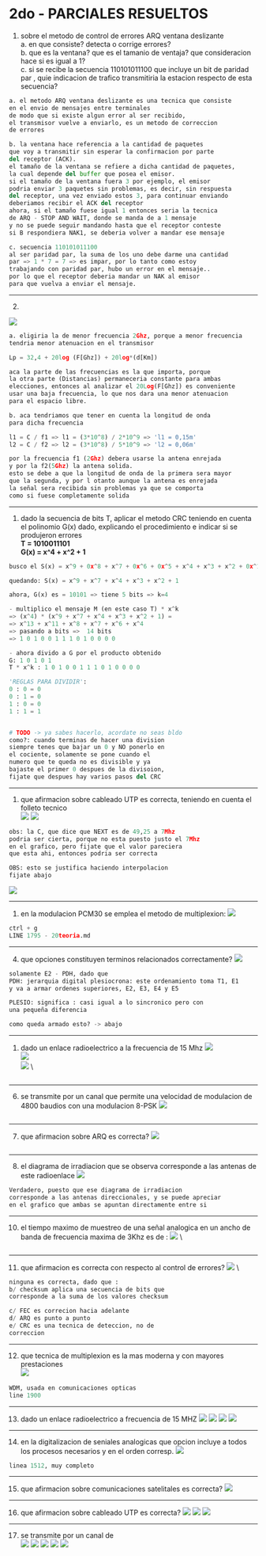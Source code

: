 # **2do - PARCIALES RESUELTOS**

1. sobre el metodo de control de errores ARQ ventana deslizante\
    a. en que consiste? detecta o corrige errores? \
    b. que es la ventana? que es el tamanio de ventaja? que consideracion hace si es igual a 1? \
    c. si se recibe la secuencia 110101011100 que incluye un bit de 
    paridad par , quie indicacion de trafico transmitiria la estacion
    respecto de esta secuencia? 
```python
a. el metodo ARQ ventana deslizante es una tecnica que consiste
en el envio de mensajes entre terminales
de modo que si existe algun error al ser recibido,
el transmisor vuelve a enviarlo, es un metodo de correccion
de errores

b. la ventana hace referencia a la cantidad de paquetes
que voy a transmitir sin esperar la confirmacion por parte
del receptor (ACK).
el tamaño de la ventana se refiere a dicha cantidad de paquetes,
la cual depende del buffer que posea el emisor.
si el tamaño de la ventana fuera 3 por ejemplo, el emisor
podria enviar 3 paquetes sin problemas, es decir, sin respuesta
del receptor, una vez enviado estos 3, para continuar enviando
deberiamos recibir el ACK del receptor
ahora, si el tamaño fuese igual 1 entonces seria la tecnica
de ARQ - STOP AND WAIT, donde se manda de a 1 mensaje 
y no se puede seguir mandando hasta que el receptor conteste
si B respondiera NAK1, se deberia volver a mandar ese mensaje

c. secuencia 110101011100 
al ser paridad par, la suma de los uno debe darme una cantidad 
par => 1 * 7 = 7 => es impar, por lo tanto como estoy
trabajando con paridad par, hubo un error en el mensaje..
por lo que el receptor deberia mandar un NAK al emisor 
para que vuelva a enviar el mensaje.

```

---
2. 
![](images/2021-11-06-11-42-06.png)
```python
a. eligiria la de menor frecuencia 2Ghz, porque a menor frecuencia
tendria menor atenuacion en el transmisor

Lp = 32,4 + 20log (F[Ghz]) + 20log*(d[Km])

aca la parte de las frecuencias es la que importa, porque 
la otra parte (Distancias) permaneceria constante para ambas
elecciones, entonces al analizar el 20Log(F[Ghz]) es conveniente
usar una baja frecuencia, lo que nos dara una menor atenuacion
para el espacio libre.

b. aca tendriamos que tener en cuenta la longitud de onda 
para dicha frecuencia

l1 = C / f1 => l1 = (3*10^8) / 2*10^9 => 'l1 = 0,15m'
l2 = C / f2 => l2 = (3*10^8) / 5*10^9 => 'l2 = 0,06m'

por la frecuencia f1 (2Ghz) debera usarse la antena enrejada
y por la f2(5Ghz) la antena solida.
esto se debe a que la longitud de onda de la primera sera mayor
que la segunda, y por l otanto aunque la antena es enrejada
la señal sera recibida sin problemas ya que se comporta
como si fuese completamente solida
```

---

1. dado la secuencia de bits T, aplicar el metodo CRC teniendo
en cuenta el polinomio G(x) dado, explicando el procedimiento
e indicar si se produjeron errores \
**T = 1010011101 \
G(x) = x^4 + x^2 + 1**
```python
busco el S(x) = x^9 + 0x^8 + x^7 + 0x^6 + 0x^5 + x^4 + x^3 + x^2 + 0x^1 + 1x^0

quedando: S(x) = x^9 + x^7 + x^4 + x^3 + x^2 + 1

ahora, G(x) es = 10101 => tiene 5 bits => k=4

- multiplico el mensaje M (en este caso T) * x^k
=> (x^4) * (x^9 + x^7 + x^4 + x^3 + x^2 + 1) =
=> x^13 + x^11 + x^8 + x^7 + x^6 + x^4
=> pasando a bits =>  14 bits
=> 1 0 1 0 0 1 1 1 0 1 0 0 0 0

- ahora divido a G por el producto obtenido
G: 1 0 1 0 1
T * x^k : 1 0 1 0 0 1 1 1 0 1 0 0 0 0

'REGLAS PARA DIVIDIR':
0 : 0 = 0
0 : 1 = 0
1 : 0 = 0
1 : 1 = 1


# TODO -> ya sabes hacerlo, acordate no seas bldo
como?: cuando terminas de hacer una division
siempre tenes que bajar un 0 y NO ponerlo en 
el cociente, solamente se pone cuando el 
numero que te queda no es divisible y ya 
bajaste el primer 0 despues de la divisoion,
fijate que despues hay varios pasos del CRC
```

---
1. que afirmacion sobre cableado UTP es correcta, teniendo en 
cuenta el folleto tecnico \
![](images/2021-11-07-11-23-09.png)
![](images/2021-11-07-11-24-17.png)
```python
obs: la C, que dice que NEXT es de 49,25 a 7Mhz
podria ser cierta, porque no esta puesto justo el 7Mhz
en el grafico, pero fijate que el valor pareciera
que esta ahi, entonces podria ser correcta

OBS: esto se justifica haciendo interpolacion
fijate abajo
```
![](images/2021-11-21-16-28-12.png)

---
1. en la modulacion PCM30 se emplea el metodo de 
multiplexion:
![](images/2021-11-07-11-26-13.png)
```python
ctrl + g
LINE 1795 - 20teoria.md 
```

---
4. que opciones constituyen terminos relacionados 
correctamente?
![](images/2021-11-21-15-52-21.png)
```python
solamente E2 - PDH, dado que
PDH: jerarquia digital plesiocrona: este ordenamiento toma T1, E1
y va a armar ordenes superiores, E2, E3, E4 y E5

PLESIO: significa : casi igual a lo sincronico pero con 
una pequeña diferencia

como queda armado esto? -> abajo

```

---
1. dado un enlace radioelectrico a la frecuencia de 
15 Mhz
![](images/2021-11-08-10-31-33.png) \
![](images/2021-11-08-10-31-55.png) \
![](images/2021-11-08-10-32-01.png) \
```python


```

---
6. se transmite por un canal que permite una 
velocidad de modulacion de 4800 baudios con una 
modulacion 8-PSK
![](images/2021-11-08-10-32-38.png)
```python


```

---
7. que afirmacion sobre ARQ es correcta?
![](images/2021-11-08-10-32-55.png)
```python


```

---
8. el diagrama de irradiacion que se observa
corresponde a las antenas de este radioenlace
![](images/2021-11-08-10-33-16.png)
```python
Verdadero, puesto que ese diagrama de irradiacion
corresponde a las antenas direccionales, y se puede apreciar
en el grafico que ambas se apuntan directamente entre si

```
---
10. el tiempo maximo de muestreo de una señal analogica
en un ancho de banda de frecuencia maxima de 3Khz 
es de :
![](images/2021-11-08-10-33-40.png) \
```python


```
---

11. que afirmacion es correcta con respecto
al control de errores?
![](images/2021-11-21-15-55-01.png) \
```python
ninguna es correcta, dado que :
b/ checksum aplica una secuencia de bits que
corresponde a la suma de los valores checksum

c/ FEC es correcion hacia adelante
d/ ARQ es punto a punto
e/ CRC es una tecnica de deteccion, no de
correccion
```

---

12. que tecnica de multiplexion es la mas moderna y con mayores prestaciones \
![](images/2021-11-21-15-57-15.png)
```python
WDM, usada en comunicaciones opticas
line 1900
```

---

13. dado un enlace radioelectrico a frecuencia
de 15 MHZ
![](images/2021-11-21-15-59-08.png)
![](images/2021-11-21-16-00-42.png)
![](images/2021-11-21-15-59-40.png)
![](images/2021-11-21-15-59-50.png)

---

14. en la digitalizacion de seniales analogicas
que opcion incluye a todos los procesos
necesarios y en el orden corresp.
![](images/2021-11-21-16-03-05.png)
```python
linea 1512, muy completo

```

---
15. que afirmacion sobre comunicaciones satelitales
es correcta?
![](images/2021-11-21-16-05-12.png)

---

16. que afirmacion sobre cableado UTP
es correcta?
![](images/2021-11-21-16-06-45.png)
![](images/2021-11-21-16-06-53.png)
![](images/2021-11-21-16-07-09.png)

---
17. se transmite por un canal de  
![](images/2021-11-21-16-29-23.png)
![](images/2021-11-21-16-29-48.png)
![](images/2021-11-21-16-29-57.png)
![](images/2021-11-21-16-30-03.png)
![](images/2021-11-21-16-30-10.png)